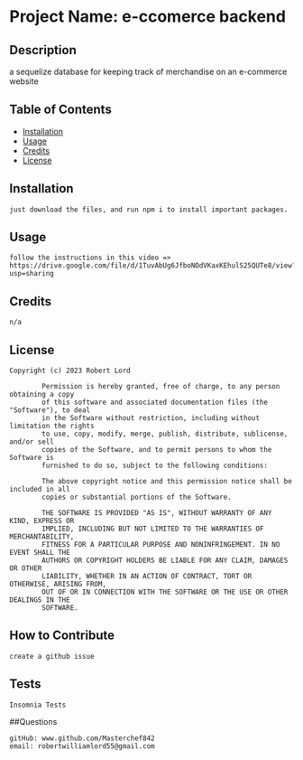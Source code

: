 # Project Name: e-ccomerce backend

## Description

a sequelize database for keeping track of merchandise on an e-commerce website

## Table of Contents

- [Installation](#Installation)
- [Usage](#Usage)
- [Credits](#Credits)
- [License](#License)

## Installation
    just download the files, and run npm i to install important packages.

## Usage

    follow the instructions in this video => https://drive.google.com/file/d/1TuvAbUg6JfboNOdVKaxKEhulS25QUTe8/view?usp=sharing

## Credits
    n/a

## License

    Copyright (c) 2023 Robert Lord

            Permission is hereby granted, free of charge, to any person obtaining a copy
            of this software and associated documentation files (the "Software"), to deal
            in the Software without restriction, including without limitation the rights
            to use, copy, modify, merge, publish, distribute, sublicense, and/or sell
            copies of the Software, and to permit persons to whom the Software is
            furnished to do so, subject to the following conditions:
            
            The above copyright notice and this permission notice shall be included in all
            copies or substantial portions of the Software.
            
            THE SOFTWARE IS PROVIDED "AS IS", WITHOUT WARRANTY OF ANY KIND, EXPRESS OR
            IMPLIED, INCLUDING BUT NOT LIMITED TO THE WARRANTIES OF MERCHANTABILITY,
            FITNESS FOR A PARTICULAR PURPOSE AND NONINFRINGEMENT. IN NO EVENT SHALL THE
            AUTHORS OR COPYRIGHT HOLDERS BE LIABLE FOR ANY CLAIM, DAMAGES OR OTHER
            LIABILITY, WHETHER IN AN ACTION OF CONTRACT, TORT OR OTHERWISE, ARISING FROM,
            OUT OF OR IN CONNECTION WITH THE SOFTWARE OR THE USE OR OTHER DEALINGS IN THE
            SOFTWARE.

## How to Contribute

    create a github issue

## Tests

    Insomnia Tests

##Questions

    gitHub: www.github.com/Masterchef842
    email: robertwilliamlord55@gmail.com
    
